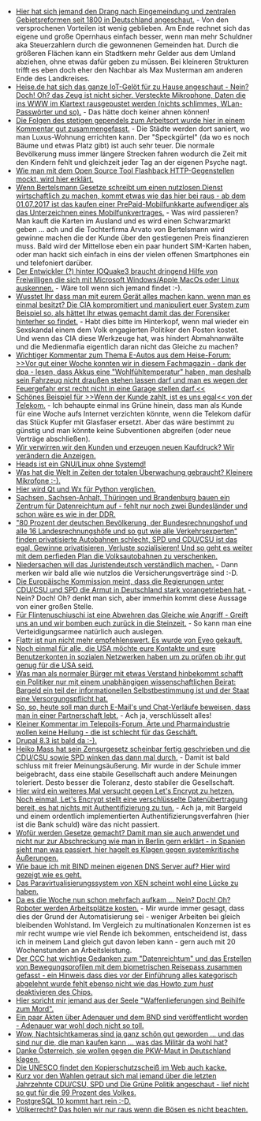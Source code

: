 * [Hier hat sich jemand den Drang nach Eingemeindung und zentralen Gebietsreformen seit 1800 in Deutschland angeschaut.](http://www.lto.de/recht/feuilleton/f/unfreie-hansestadt-hamburg-gebiets-und-flur-bereinigung-regional-entwicklung-umstrukturierung-gesetz) - Von den versprochenen Vorteilen ist wenig geblieben. Am Ende rechnet sich das eigene und große Opernhaus einfach besser, wenn man mehr Schuldner aka Steuerzahlern durch die gewonnenen Gemeinden hat. Durch die größeren Flächen kann ein Stadtkern mehr Gelder aus dem Umland abziehen, ohne etwas dafür geben zu müssen. Bei kleineren Strukturen trifft es eben doch eher den Nachbar als Max Musterman am anderen Ende des Landkreises.
* [Heise.de hat sich das ganze IoT-Gelöt für zu Hause angeschaut - Nein? Doch! Oh? das Zeug ist nicht sicher. Versteckte Mikrophone, Daten die ins WWW im Klartext rausgepustet werden (nichts schlimmes, WLan-Passwörter und so).](https://www.heise.de/newsticker/meldung/Smart-Home-c-t-findet-verstecke-Mikrofone-und-unsichere-Web-Frontends-3673101.html) - Das hätte doch keiner ahnen können!
* [Die Folgen des stetigen gependels zum Arbeitsort wurde hier in einem Kommentar gut zusammengefasst.](https://www.heise.de/forum/Telepolis/Kommentare/Trotz-zunehmender-Vernetzung-wird-mehr-gependelt/Leider-mindestens-zwei-schwere-Luecken-im-Beitrag/posting-30191772/show/) - Die Städte werden dort saniert, wo man Luxus-Wohnung errichten kann. Der "Speckgürtel" (da wo es noch Bäume und etwas Platz gibt) ist auch sehr teuer. Die normale Bevölkerung muss immer längere Strecken fahren wodurch die Zeit mit den Kindern fehlt und gleichzeit jeder Tag an der eigenen Psyche nagt.
* [Wie man mit dem Open Source Tool Flashback HTTP-Gegenstellen mockt, wird hier erklärt.](https://opensource.com/article/17/4/flashback-internet-mocking-tool)
* [Wenn Bertelsmann Gesetze schreibt um einen nutzlosen Dienst wirtschaftlich zu machen, kommt etwas wie das hier bei raus - ab dem 01.07.2017 ist das kaufen einer PrePaid-Mobilfunkkarte aufwendiger als das Unterzeichnen eines Mobilfunkvertrages.](https://www.golem.de/news/mobilfunk-so-kompliziert-wird-der-kauf-von-prepaid-karten-1704-127092.html) - Was wird passieren? Man kauft die Karten im Ausland und es wird einen Schwarzmarkt geben ... ach und die Tochterfirma Arvato von Bertelsmann wird gewinne machen die der Kunde über den gestiegenen Preis finanzieren muss. Bald wird der Mittellose eben ein paar hundert SIM-Karten haben, oder man hackt sich einfach in eins der vielen offenen Smartphones ein und telefoniert darüber.
* [Der Entwickler (?) hinter IOQuake3 braucht dringend Hilfe von Freiwilligen die sich mit Microsoft Windows/Apple MacOs oder Linux auskennen.](https://ioquake3.org/2017/04/02/help-wanted-2/) - Wäre toll wenn sich jemand findet :-).
* [Wusstet Ihr dass man mit eurem Gerät alles machen kann, wenn man es einmal besitzt? Die CIA kompromitiert und manipuliert euer System zum Beispiel so, als hättet Ihr etwas gemacht damit das der Forensiker hinterher so findet.](https://www.heise.de/newsticker/meldung/Vault-7-Von-Wikileaks-veroeffentlichte-CIA-Werkzeuge-koennten-Geheimoperationen-enttarnen-3673845.html) - Habt dies bitte im Hinterkopf, wenn mal wieder ein Sexskandal einem dem Volk engagierten Politiker den Posten kostet. Und wenn das CIA diese Werkzeuge hat, was hindert Abmahnanwälte und die Medienmafia eigentlich daran nicht das Gleiche zu machen?
* [Wichtiger Kommentar zum Thema E-Autos aus dem Heise-Forum: >>Vor gut einer Woche konnten wir in diesem Fachmagazin - dank der dpa - lesen, dass Akkus eine "Wohlfühltemperatur" haben, man deshalb sein Fahrzeug nicht draußen stehen lassen darf und man es wegen der Feuergefahr erst recht nicht in eine Garage stellen darf.<<](https://www.heise.de/forum/heise-online/News-Kommentare/Erster-E-Golf-aus-der-Glaesernen-VW-Manufaktur-geht-nach-Norwegen/Ausgerechnet-nach-Norwegen-denkt-denn-niemand-an-die-Wohlfuehltemperatur/posting-30194402/show/)
* [Schönes Beispiel für >>Wenn der Kunde zahlt, ist es uns egal<< von der Telekom.](https://www.golem.de/news/56-kbit-s-telekom-hytas-glasfasernetzwerke-lassen-sich-nicht-umruesten-1704-127125.html) - Ich behaupte einmal ins Grüne hinein, dass man als Kunde für eine Woche aufs Internet verzichten könnte, wenn die Telekom dafür das Stück Kupfer mit Glasfaser ersetzt. Aber das wäre bestimmt zu günstig und man könnte keine Subventionen abgreifen (oder neue Verträge abschließen).
* [Wir verwirren wir den Kunden und erzeugen neuen Kaufdruck? Wir verändern die Anzeigen.](https://www.heise.de/tp/features/Aus-A-wird-C-3673432.html)
* [Heads ist ein GNU/Linux ohne Systemd!](http://www.pro-linux.de/news/1/24621/heads-sicherheits-distribution-ohne-systemd.html)
* [Was hat die Welt in Zeiten der totalen Überwachung gebraucht? Kleinere Mikrofone :-).](https://www.heise.de/newsticker/meldung/Mikromechanische-Mikrofone-sollen-sprachgesteuerte-Mobiltechnik-robuster-und-effizienter-machen-3673423.html)
* [Hier wird Qt und Wx für Python verglichen.](https://opensource.com/article/17/4/pyqt-versus-wxpython)
* [Sachsen, Sachsen-Anhalt, Thüringen und Brandenburg bauen ein Zentrum für Datenreichtum auf - fehlt nur noch zwei Bundesländer und schon wäre es wie in der DDR.](https://www.heise.de/newsticker/meldung/Telekommunikations-Ueberwachung-Gruenes-Licht-fuer-laenderuebergreifendes-Abhoerzentrum-in-Leipzig-3675305.html)
* ["80 Prozent der deutschen Bevölkerung, der Bundesrechnungshof und alle 16 Landesrechnungshöfe und so gut wie alle Verkehrsexperten" finden privatisierte Autobahnen schlecht, SPD und CDU/CSU ist das egal, Gewinne privatisieren, Verluste sozialisieren! Und so geht es weiter mit dem perfieden Plan die Volksautobahnen zu verschenken.](https://www.heise.de/tp/features/Von-der-wundersamen-Verwandlung-von-Autobahnen-in-Finanzprodukte-3674871.html)
* [Niedersachen will das Juristendeutsch verständlich machen.](http://www.lto.de/recht/job-karriere/j/juristische-fachsprache-verstaendlich-behoerden-niedersachsen) - Dann merken wir bald alle wie nutzlos die Versicherungsverträge sind :-D.
* [Die Europäische Kommission meint, dass die Regierungen unter CDU/CSU und SPD die Armut in Deutschland stark vorangetrieben hat.](https://www.heise.de/tp/features/Bundesregierung-hat-die-Armut-stark-vergroessert-3675653.html) - Nein? Doch! Oh? denkt man sich, aber immerhin kommt diese Aussage von einer großen Stelle.
* [Für Flintenuschiuschi ist eine Abwehren das Gleiche wie Angriff - Greift uns an und wir bomben euch zurück in die Steinzeit.](https://www.heise.de/newsticker/meldung/Von-der-Leyen-verteidigt-Cyber-Attacken-Wir-duerfen-uns-auch-wehren-3675931.html) - So kann man eine Verteidigungsarmee natürlich auch auslegen.
* [Flattr ist nun nicht mehr empfehlenswert. Es wurde von Eyeo gekauft.](https://www.heise.de/newsticker/meldung/Adblock-Anbieter-Eyeo-uebernimmt-Online-Bezahldienst-Flattr-3675942.html)
* [Noch einmal für alle, die USA möchte eure Kontakte und eure Benutzerkonten in sozialen Netzwerken haben um zu prüfen ob ihr gut genug für die USA seid.](https://www.golem.de/news/handy-kontakte-und-passwoerter-usa-koennten-einreisekontrollen-drastisch-verschaerfen-1704-127162.html)
* [Was man als normaler Bürger mit etwas Verstand hinbekommt schafft ein Politiker nur mit einem unabhängigen wissenschaftlichen Beirat: Bargeld ein teil der informationellen Selbstbestimmung ist und der Staat eine Versorgungspflicht hat.](https://www.heise.de/newsticker/meldung/Gutachter-Bargeld-sichert-die-informationelle-Selbstbestimmung-3676128.html)
* [So, so, heute soll man durch E-Mail's und Chat-Verläufe beweisen, dass man in einer Partnerschaft lebt.](https://backchannel.com/love-in-the-time-of-cryptography-dd3a74193ffb) - Ach ja, verschlüsselt alles!
* [Kleiner Kommentar im Telepoils-Forum, Ärte und Pharmaindustrie wollen keine Heilung - die ist schlecht für das Geschäft.](https://www.heise.de/forum/Telepolis/Kommentare/Generation-what-Das-misstrauische-junge-Europa/Weichenstellung-fuer-die-Menschheit/posting-30208059/show/)
* [Drupal 8.3 ist bald da :-).](https://www.heise.de/newsticker/meldung/Drupal-8-3-verbessert-Workflows-Layouts-und-REST-Schnittstellen-3675872.html)
* [Heiko Mass hat sein Zensurgesetz scheinbar fertig geschrieben und die CDU/CSU sowie SPD winken das dann mal durch.](https://www.heise.de/forum/heise-online/News-Kommentare/Netzwerkdurchsetzungsgesetz-Schwarzer-Tag-fuers-freie-Internet/Immer-noch-aktuelles-Statement-der-Piratenfraktion-NRW/posting-30209275/show/) - Damit ist bald schluss mit freier Meinungsäußerung. Mir wurde in der Schule immer beigebracht, dass eine stabile Gesellschaft auch andere Meinungen toleriert. Desto besser die Toleranz, desto stabiler die Gesellschaft.
* [Hier wird ein weiteres Mal versucht gegen Let's Encrypt zu hetzen. Noch einmal, Let's Encrypt stellt eine verschlüsselte Datenübertragung bereit, es hat nichts mit Authentifizierung zu tun.](https://www.heise.de/newsticker/meldung/Game-Over-Online-Raeuber-kapern-komplette-Domain-Infrastruktur-einer-Bank-3677164.html) - Ach ja, mit Bargeld und einem ordentlich implementierten Authentifizierungsverfahren (hier ist die Bank schuld) wäre das nicht passiert.
* [Wofür werden Gesetze gemacht? Damit man sie auch anwendet und nicht nur zur Abschreckung wie man in Berlin gern erklärt - in Spanien sieht man was passiert, hier hagelt es Klagen gegen systemkritische Äußerungen.](https://www.heise.de/tp/news/Spanien-immer-repressiver-3677292.html)
* [Wie baue ich mit BIND meinen eigenen DNS Server auf? Hier wird gezeigt wie es geht.](https://opensource.com/article/17/4/build-your-own-name-server)
* [Das Paravirtualisierungssystem von XEN scheint wohl eine Lücke zu haben.](https://www.heise.de/newsticker/meldung/Qubes-Entwickler-warnen-vor-gefaehrlicher-Xen-Luecke-3677752.html)
* [Da es die Woche nun schon mehrfach aufkam ... Nein? Doch! Oh? Roboter werden Arbeitsplätze kosten.](https://www.golem.de/news/automatisierung-roboter-gefaehrden-arbeitsstellen-in-allen-bereichen-1704-127208.html) - Mir wurde immer gesagt, dass dies der Grund der Automatisierung sei - weniger Arbeiten bei gleich bleibenden Wohlstand. Im Vergleich zu multinationalen Konzernen ist es mir recht wumpe wie viel Rende ich bekommen, entscheidend ist, dass ich in meinem Land gleich gut davon leben kann - gern auch mit 20 Wochenstunden an Arbeitsleistung.
* [Der CCC hat wichtige Gedanken zum "Datenreichtum" und das Erstellen von Bewegungsprofilen mit dem biometrischen Reisepass zusammen gefasst - ein Hinweis dass dies vor der Einführung alles kategorisch abgelehnt wurde fehlt ebenso nicht wie das Howto zum *hust* deaktivieren des Chips.](http://www.ccc.de/de/updates/2017/chip-zappen)
* [Hier spricht mir jemand aus der Seele "Waffenlieferungen sind Beihilfe zum Mord".](https://weltnetz.tv/video/1113-waffenlieferungen-sind-beihilfe-zum-mord)
* [Ein paar Akten über Adenauer und dem BND sind veröffentlicht worden - Adenauer war wohl doch nicht so toll.](https://www.heise.de/tp/news/Watergate-in-Bonn-3678810.html)
* [Wow, Nachtsichtkameras sind ja ganz schön gut geworden ... und das sind nur die, die man kaufen kann ... was das Militär da wohl hat?](http://kottke.org/17/04/incredible-low-light-camera-turns-night-into-day)
* [Danke Österreich, sie wollen gegen die PKW-Maut in Deutschland klagen.](https://www.heise.de/newsticker/meldung/Oesterreich-will-im-Sommer-gegen-PKW-Maut-klagen-3678826.html)
* [Die UNESCO findet den Kopierschutzscheiß im Web auch kacke.](https://www.heise.de/newsticker/meldung/UNESCO-will-DRM-im-Web-verhindern-3678819.html)
* [Kurz vor den Wahlen getraut sich mal jemand über die letzten Jahrzehnte CDU/CSU, SPD und Die Grüne Politik angeschaut - lief nicht so gut für die 99 Prozent des Volkes.](https://www.heise.de/tp/features/Merkels-Politik-Alles-Gute-kommt-nach-oben-3677087.html)
* [PostgreSQL 10 kommt hart rein :-D.](http://rhaas.blogspot.de/2017/04/new-features-coming-in-postgresql-10.html)
* [Völkerrecht? Das holen wir nur raus wenn die Bösen es nicht beachten.](https://propagandaschau.wordpress.com/2017/04/08/auf-kriegsfuss-mit-dem-voelkerrecht-die-verbrecher-von-ard-und-zdf/)
